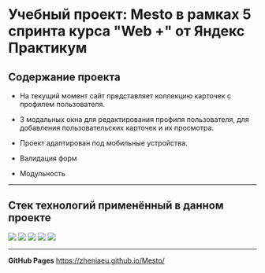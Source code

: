 # **Учебный проект: Mesto в рамках 5 спринта курса "Web +" от Яндекс Практикум**


## **Содержание проекта**  

+ На текущий момент сайт представляет коллекцию карточек с профилем пользователя.

+ 3 модальных окна для редактирования профиля пользователя, для добавления пользовательских карточек и их просмотра.

+ Проект адаптирован под мобильные устройства.

+ Валидация форм

+ Модульность


___
## **Cтек технологий применённый в данном проекте**  


![](https://img.shields.io/badge/&zwnj;-JavaScript-informational?style=flat&logo=JavaScript&logoColor=yellow&color=2bbc8a)   ![](https://img.shields.io/badge/&zwnj;-HTML5-informational?style=flat&logo=HTML5&logoColor=yellowwhite&color=2bbc8a)   ![](https://img.shields.io/badge/&zwnj;-CSS3-informational?style=flat&logo=CSS3&logoColor=00aeff&color=2bbc8a)   ![](https://img.shields.io/badge/&zwnj;-BEM____Nested-informational?style=flat&logo=BEM&logoColor=white&color=2bbc8a)
![](https://img.shields.io/badge/&zwnj;-WebPack-informational?style=flat&logo=Webpack&logoColor=5299c8&color=2bbc8a)

<!--- ![](https://img.shields.io/badge/&zwnj;-Scss-informational?style=flat&logo=Sass&logoColor=cc6699&color=2bbc8a) --->
___
**GitHub Pages** 
https://zheniaeu.github.io/Mesto/